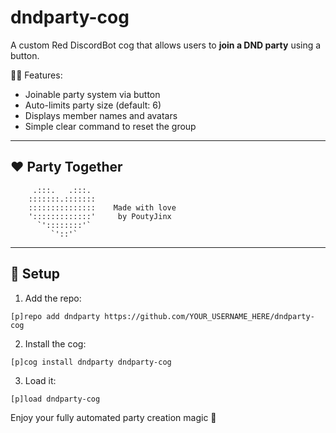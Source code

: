 # dndparty-cog

A custom Red DiscordBot cog that allows users to **join a DND party** using a button.

🧙‍♀️ Features:
- Joinable party system via button
- Auto-limits party size (default: 6)
- Displays member names and avatars
- Simple clear command to reset the group

---

## ❤️ Party Together

```
     .:::.   .:::.
    :::::::.:::::::
    :::::::::::::::    Made with love
    ':::::::::::::'     by PoutyJinx
      `'::::::::'`
         `'::'`
```

---

## 🔧 Setup

1. Add the repo:
```
[p]repo add dndparty https://github.com/YOUR_USERNAME_HERE/dndparty-cog
```

2. Install the cog:
```
[p]cog install dndparty dndparty-cog
```

3. Load it:
```
[p]load dndparty-cog
```

Enjoy your fully automated party creation magic 💜
